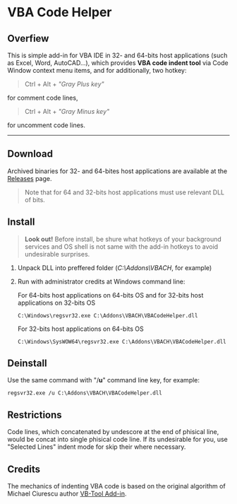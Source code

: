 VBA Code Helper
===============
Overfiew
--------

This is simple add-in for VBA IDE in 32- and 64-bits host applications (such as Excel, Word, AutoCAD...), which provides **VBA code indent tool** via Сode Window context menu items, and for additionally, two hotkey:

>Ctrl + Alt + *"Gray Plus key"*

for comment code lines,

>Ctrl + Alt + *"Gray Minus key"*

for uncomment code lines.

---

Download
--------

Archived binaries for 32- and 64-bites host applications are available at the [Releases][1] page.

>Note that for 64 and 32-bits host applications must use relevant DLL of bits.

Install
--------

>**Look out!** Before install, be shure what hotkeys of your background services and OS shell is not same with the add-in hotkeys to avoid undesirable surprises.

1.  Unpack DLL into preffered folder (*C:\Addons\VBACH*, for example)

2.  Run with administrator credits at Windows command line: 

    For 64-bits host applications on 64-bits OS and for 32-bits host applications on 32-bits OS

        C:\Windows\regsvr32.exe C:\Addons\VBACH\VBACodeHelper.dll

    For 32-bits host applications on 64-bits OS

        C:\Windows\SysWOW64\regsvr32.exe C:\Addons\VBACH\VBACodeHelper.dll

Deinstall
--------

Use the same command with "/**u**" command line key, for example: 

    regsvr32.exe /u C:\Addons\VBACH\VBACodeHelper.dll

Restrictions
--------

Code lines, which concatenated by undescore at the end of phisical line, would be concat into single phisical code line. If its undesirable for you, use "Selected Lines" indent mode for skip their where necessary.

Credits 
--------

The mechanics of indenting VBA code is based on the original algorithm of Michael Ciurescu author [VB-Tool Add-in][2].

[1]: https://github.com/osevoso/VBACodeHelper/releases/
[2]: http://www.vbforums.com/showthread.php?479449-VBTools-AddIn-Auto-indent-VB-code-!
